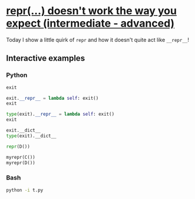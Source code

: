 # [repr(...) doesn't work the way you expect (intermediate - advanced)](https://youtu.be/e3bqdxqLvH4)

Today I show a little quirk of `repr` and how it doesn't quite act like `__repr__`!

## Interactive examples

### Python

```python
exit

exit.__repr__ = lambda self: exit()
exit

type(exit).__repr__ = lambda self: exit()
exit

exit.__dict__
type(exit).__dict__

repr(D())

myrepr(C())
myrepr(D())
```

### Bash

```bash
python -i t.py
```
